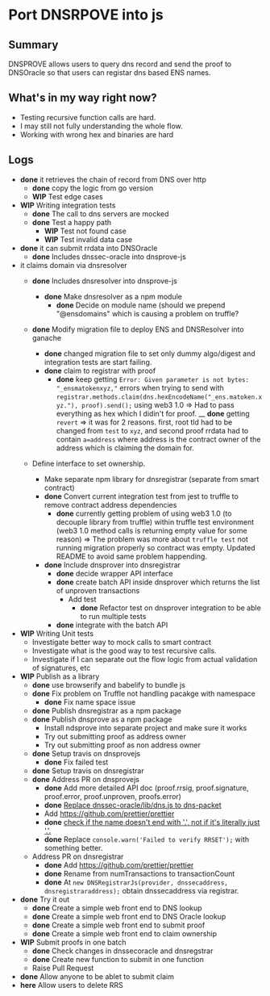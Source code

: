 
# Port DNSRPOVE into js

## Summary

DNSPROVE allows users to query dns record and send the proof to DNSOracle so that users can registar dns based ENS names.

## What's in my way right now?

- Testing recursive function calls are hard.
- I may still not fully understanding the whole flow.
- Working with wrong hex and binaries are hard

## Logs

- __done__  it retrieves the chain of record from DNS over http
	- __done__ copy the logic from go version
	- __WIP__ Test edge cases
- __WIP__ Writing integration tests
	- __done__ The call to dns servers are mocked
	- __done__ Test a happy path
        - __WIP__ Test not found case
        - __WIP__ Test invalid data case
- __done__  it can submit rrdata into DNSOracle
	- __done__  Includes dnssec-oracle into dnsprove-js
- it claims domain via dnsresolver
	-  __done__ Includes dnsresolver into dnsprove-js
		- __done__ Make dnsresolver as a npm module
			-  __done__ Decide on module name (should we prepend "@ensdomains" which is causing a problem on truffle?
					
	- __done__ Modify migration file to deploy ENS and DNSResolver into ganache
		- __done__ changed migration file to set only dummy algo/digest and integration tests are start failing.
		- __done__ claim to registrar with proof
			- __done__ keep getting `Error: Given parameter is not bytes: "_ensmatokenxyz,"` errors when trying to send with `registrar.methods.claim(dns.hexEncodeName("_ens.matoken.xyz."), proof).send();` using web3 1.0 => Had to pass everything as hex which I didin't for proof.
			__ __done__ getting `revert` => it was for 2 reasons. first, root tld had to be changed from `test` to `xyz`, and second proof rrdata had to contain `a=address` where address is the contract owner of the address which is claiming the domain for. 
	- Define interface to set ownership.
		- Make separate npm library for dnsregistrar (separate from smart contract)
		- __done__ Convert current integration test from jest to truffle to remove contract address dependencies
			- __done__ currently getting problem of using web3 1.0 (to decouple library from truffle) within truffle test environment (web3 1.0 method calls is returning empty value for some reason) => The problem was more about `truffle test` not running migration properly so contract was empty. Updated README to avoid same problem happending.
		- __done__ Include dnsprover into dnsregistrar
			- __done__ decide wrapper API interface
			- __done__ create batch API inside dnsprover which returns the list of unproven transactions
				- Add test
					- __done__ Refactor test on dnsprover integration to be able to run multiple tests
			- __done__ integrate with the batch API
-  __WIP__ Writing Unit tests
	- Investigate better way to  mock calls to smart contract
	- Investigate what is the good way to test recursive calls.
	- Investigate if I can separate out the flow logic from actual validation of signatures, etc
- __WIP__ Publish as a library 
	- __done__ use browserify and babelify to bundle js
	- __done__ Fix problem on Truffle not handling pacakge with namespace
		- __done__ Fix name space issue
	- __done__ Publish dnsregistrar as a npm package
	- __done__ Publish dnsprove as a npm package
		- Install ndsprove into separate project and make sure it works
		- Try out submitting proof as address owner
		- Try out submitting proof as non address owner
	- __done__ Setup travis on dnsprovejs
	  - __done__ Fix failed test
	- __done__ Setup travis on dnsregistrar
	- __done__ Address PR on dnsprovejs
		- __done__ Add more detailed API doc (proof.rrsig, proof.signature, proof.error, proof.unproven, proofs.error)
		- __done__ [Replace dnssec-oracle/lib/dns.js to dns-packet](https://github.com/ensdomains/dnsprovejs/pull/1/files#r197846357)
		- Add https://github.com/prettier/prettier
		- __done__ [check if the name doesn't end with '.', not if it's literally just '.'.](https://github.com/ensdomains/dnsprovejs/pull/1/files#r197848036)
		- __done__ Replace `console.warn('Failed to verify RRSET');` with something better.
	- Address PR on dnsregistrar
		- __done__ Add https://github.com/prettier/prettier
		- __done__ Rename from numTransactions to transactionCount
		- __done__ At `new DNSRegistrarJs(provider, dnssecaddress, dnsregistraraddress);` obtain dnssecaddress via registrar.
- __done__ Try it out
	- __done__ Create a simple web front end to DNS lookup
	- __done__ Create a simple web front end to DNS Oracle lookup
	- __done__ Create a simple web front end to submit proof
	- __done__ Create a simple web front end to claim ownership
- __WIP__ Submit proofs in one batch
	- __done__ Check changes in dnssecoracle and dnsregstrar
	- __done__ Create new function to submit in one function
	- Raise Pull Request
- __done__ Allow anyone to be ablet to submit claim
- __here__ Allow users to delete RRS